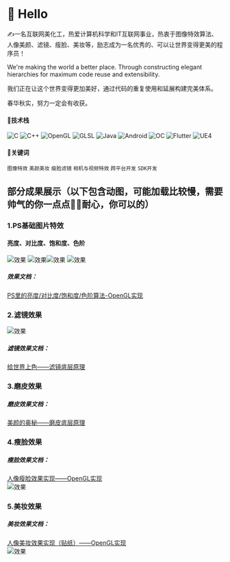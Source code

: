 # 🙋 Hello
✍️一名互联网美化工，热爱计算机科学和IT互联网事业，热衷于图像特效算法、人像美颜、滤镜、瘦脸、美妆等，励志成为一名优秀的、可以让世界变得更美的程序员！

We're making the world a better place. Through constructing elegant hierarchies for maximum code reuse and extensibility.

我们正在让这个世界变得更加美好，通过代码的重复使用和延展构建完美体系。

春华秋实，努力一定会有收获。

#### 💪技术栈

![C](https://img.shields.io/badge/c-%2300599C.svg?style=flat-square&logo=c&logoColor=white)
![C++](https://img.shields.io/badge/-C++-00599C?style=flat-square&logo=c)
![OpenGL](https://img.shields.io/badge/-OpenGL-9cf
)
![GLSL](https://img.shields.io/badge/-GLSL-yellow)
![Java](https://img.shields.io/badge/J-Java-orange)
![Android](https://img.shields.io/badge/Android-3DDC84?style=flat-square&logo=android&logoColor=white)
![OC](https://img.shields.io/badge/OC-Objective--C-blue)
![Flutter](https://img.shields.io/badge/F-Flutter-green)
![UE4](https://img.shields.io/badge/-UE4-lightgrey
)

#### 📌关键词
`图像特效` `美颜美妆` `瘦脸滤镜` `相机与视频特效` `跨平台开发` `SDK开发`




## 部分成果展示（以下包含动图，可能加载比较慢，需要帅气的你一点点🤏🏻耐心，你可以的）
### 1.PS基础图片特效
#### 亮度、对比度、饱和度、色阶
![效果](https://img-blog.csdnimg.cn/319371e8059c4b16b273b76cb8ed03f8.gif) ![效果](https://img-blog.csdnimg.cn/9d040fb73d7e4151b79c8bf79becf0dd.gif )![效果](https://img-blog.csdnimg.cn/56b8c89da53c4eb6981a10f6d6b61efc.gif) ![效果](https://img-blog.csdnimg.cn/bbf100307df043578520a19deee92b3e.gif)
##### 效果文档：
[PS里的亮度/对比度/饱和度/色阶算法-OpenGL实现](https://blog.csdn.net/q345911572/article/details/127462885)

### 2.滤镜效果
![效果](https://img-blog.csdnimg.cn/61c145ff4e344f65b0480a3d5d7f1a99.gif)
##### 滤镜效果文档：
[给世界上色——滤镜底层原理](https://blog.csdn.net/q345911572/article/details/119351319)

### 3.磨皮效果
##### 磨皮效果文档：
[美颜的奥秘——磨皮底层原理](https://blog.csdn.net/q345911572/article/details/119901671)

### 4.瘦脸效果
##### 瘦脸效果文档：
[人像瘦脸效果实现——OpenGL实现](https://blog.csdn.net/q345911572/article/details/128758125)<br>
![效果](https://img-blog.csdnimg.cn/410856d7920141dfbe90ca34129496a5.gif)


### 5.美妆效果
##### 美妆效果文档：
[人像美妆效果实现（贴纸）——OpenGL实现](https://blog.csdn.net/q345911572/article/details/127644640)<br>
![效果](https://img-blog.csdnimg.cn/170fd73692d841d4aa6a4b06dbe96268.gif)


